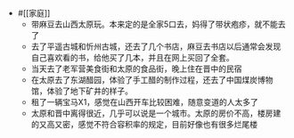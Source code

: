 - #[[家庭]]
    - 带麻豆去山西太原玩。本来定的是全家5口去，妈得了带状疱疹，就不能去了
    - 去了平遥古城和忻州古城，还去了几个书店，麻豆去书店以后通常会发现自己喜欢看的书，给他买了几本，并且在网上买回了全套。
    - 当天去了老军营美食街和太原的食品街，晚上住在晋中的民宿
    - 在太原去了东湖醋园，体验了手工醋的制作过程，还去了中国煤炭博物馆，体验了地下矿井的样子。
    - 租了一辆宝马X1，感觉在山西开车比较困难，随意变道的人太多了
    - 太原和晋中离得很近，几乎可以说是一个城市。太原的房价不高，楼房建的又高又密，感觉不符合容积率的规定，目前好像也有很多烂尾楼
